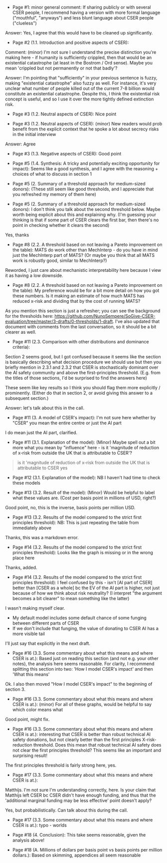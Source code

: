 * Page #1: minor general comment: If sharing publicly or with several CSER people, I recommend having a version with more formal language ("mouthful", "anyways") and less blunt language about CSER people ("clueless")

Answer: Yes, I agree that this would have to be cleaned up significantly. 

* Page #2 (1.1. Introduction and positive aspects of CSER):

Comment: (minor) I'm not sure I understand the precise distinction you're making here - if humanity is sufficiently crippled, then that would be an existential catastrophe (at least in the Bostrom / Ord sense). Maybe you mean 'crippled but not permanently or not that badly'?

Answer: I'm pointing that "sufficiently" in your previous sentence is fuzzy, making "existential catastrophe" also fuzzy as well. For instance, it's very unclear what number of people killed out of the current 7-8 billion would constitute an existential catastrophe. Despite this, I think the existential risk concept is useful, and so I use it over the more tightly defined extinction risk.

* Page #3 (1.2. Neutral aspects of CSER): Nice point

* Page #3 (1.2. Neutral aspects of CSER): (minor) New readers would prob benefit from the explicit context that he spoke a lot about secrecy risks in the initial interview

Answer: Agree

* Page #3 (1.3. Negative aspects of CSER): Good point

* Page #5 (1.4. Synthesis: A tricky and potentially exciting opportunity for impact): Seems like a good synthesis, and I agree with the reasoning + choices of what to discuss in section 1

* Page #5 (2. Summary of a threshold approach for medium-sized donors): (These still seem like good thresholds, and I appreciate that you refreshed my memory of them here)

* Page #5 (2. Summary of a threshold approach for medium-sized donors): I don't think you talk about the second threshold below. Maybe worth being explicit about this and explaining why. (I'm guessing your thinking is that if some part of CSER clears the first bar, then there's no point in checking whether it clears the second)

Yes, thanks 

* Page #8 (2.2. A threshold based on not leaving a Pareto improvement on the table): MATS do work other than MechInterp - do you have in mind just the MechInterp part of MATS? (Or maybe you think that all MATS work is robustly good, similar to MechInterp?)

Reworded, I just care about mechanistic interpretability here because I view it as having a low downside.

* Page #8 (2.2. A threshold based on not leaving a Pareto improvement on the table): My preference would be for a bit more detail on how you got these numbers. Is it making an estimate of how much MATS has reduced x-risk and dividing that by the cost of running MATS?

As you mention this section is just a refresher; you can see the background for the thresholds here: <https://github.com/NunoSempere/SoGive-CSER-evaluation/tree/master/3-drafts/0-thresholds/1-draft>. I've also updated that document with comments from the last conversation, so it should be a bit clearer as well.

* Page #11 (2.3. Comparison with other distributions and dominance criteria):

Section 2 seems good, but I got confused because it seems like the section is basically describing what decision procedure we should use but then you briefly mention in 2.3.1 and 2.3.2 that CSER is stochastically dominant over the AI safety community and above the first-principles threshold. (E.g. from the titles of those sections, I'd be surprised to find the answers here)

These seem like key results so I think you should flag them more explicitly / prominently. (Either do that in section 2, or avoid giving this answer to a subsequent section.)

Answer: let's talk about this in the call.

* Page #11 (3. A model of CSER's impact): I'm not sure here whether by "CSER" you mean the entire centre or just the AI part

I do mean just the AI part, clarified.

* Page #11 (3.1. Explanation of the model): (Minor) Maybe spell out a bit more what you mean by "influence" here - is it 'magnitude of reduction of x-risk from outside the UK that is attributable to CSER'?

> is it 'magnitude of reduction of x-risk from outside the UK that is attributable to CSER
yes


* Page #12 (3.1. Explanation of the model): NB I haven't had time to check these models

* Page #13 (3.2. Result of the model): (Minor) Would be helpful to label what these values are. (Cost per basis point in millions of USD, right?)

Good point, no, this is the inverse, basis points per million USD.

* Page #13 (3.2. Results of the model compared to the strict first principles threshold): NB: This is just repeating the table from immediately above

Thanks, this was a markdown error.

* Page #14 (3.2. Results of the model compared to the strict first principles threshold): Looks like the graph is missing or in the wrong place here

Thanks, added.

* Page #14 (3.2. Results of the model compared to the strict first principles threshold): I feel confused by this - isn't [AI part of CSER] better than [CSER as a whole] bc the EV of the AI part is higher, not just because of how we think about risk neutrality? (I interpret "the argument becomes a bit clearer" to mean something like the latter)

I wasn't making myself clear. 

- My default model includes some default chance of some funging between different parts of CSER
- If we don't include that funging, the value of donating to CSER AI has a more visible tail

I'll just say that explicitly in the next draft.

* Page #16 (3.3. Some commentary about what this means and where CSER is at.): Based just on reading this section (and not e.g. your other notes), the analysis here seems reasonable. For clarity, I recommend splitting this section into two: 'How I model CSER's impact' and then 'What this means'

Ok. I also then moved "How I model CSER's impact" to the beginning of section 3.

* Page #16 (3.3. Some commentary about what this means and where CSER is at.): (minor) For all of these graphs, would be helpful to say which color means what

Good point, might fix.

* Page #16 (3.3. Some commentary about what this means and where CSER is at.): interesting that CSER is better than robust technical AI safety donations, but not clearly better than the first principles X-risk-reduction threshold. Does this mean that robust technical AI safety does not clear the first principles threshold? This seems like an important and surprising result!

The first principles threshold is fairly strong here, yes.

* Page #17 (3.3. Some commentary about what this means and where CSER is at.):

Matthijs. I'm not sure I'm understanding correctly, here. Is your claim that Matthijs left CSER bc CSER didn't have enough funding, and thus that the 'additional marginal funding may be less effective' point doesn't apply?

Yes, but probabilistically. Can talk about this during the call. 

* Page #17 (3.3. Some commentary about what this means and where CSER is at.): typo - worlds

* Page #18 (4. Conclusion): This take seems reasonable, given the analysis above!

* Page #18 (A. Millions of dollars per basis point vs basis points per million dollars.): Based on skimming, appendices all seem reasonable

